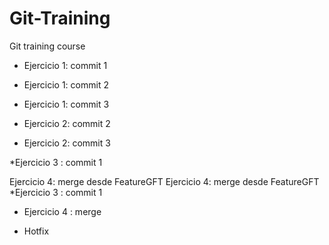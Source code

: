 # Git-Training
Git training course

* Ejercicio 1: commit 1
* Ejercicio 1: commit 2
* Ejercicio 1: commit 3

* Ejercicio 2: commit 2
* Ejercicio 2: commit 3

*Ejercicio 3 : commit 1

Ejercicio 4: merge desde FeatureGFT
Ejercicio 4: merge desde FeatureGFT
*Ejercicio 3 : commit 1

* Ejercicio 4 : merge

* Hotfix
